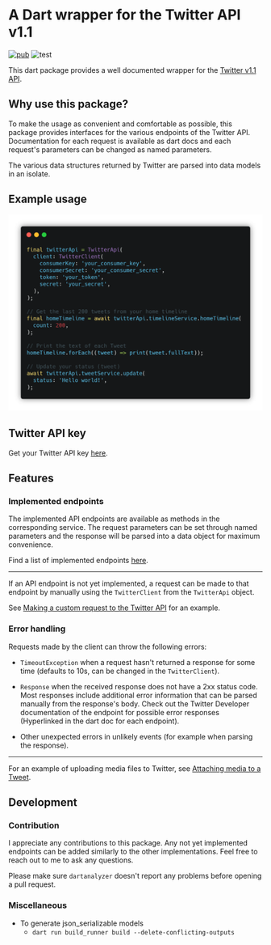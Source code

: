 # A Dart wrapper for the Twitter API v1.1

[![pub](https://img.shields.io/pub/v/dart_twitter_api)](https://pub.dev/packages/dart_twitter_api)
![test](https://github.com/robertodoering/twitter_api/workflows/test/badge.svg?branch=master)

This dart package provides a well documented wrapper for the [Twitter v1.1
API](https://developer.twitter.com/en/docs/twitter-api/v1).

## Why use this package?

To make the usage as convenient and comfortable as possible, this package provides
interfaces for the various endpoints of the Twitter API. Documentation for each
request is available as dart docs and each request's parameters can be changed as
named parameters.

The various data structures returned by Twitter are parsed into data models in
an isolate.

## Example usage

![example](.media/example.png)

## Twitter API key

Get your Twitter API key
[here](https://developer.twitter.com/en/apply-for-access).

## Features

### Implemented endpoints

The implemented API endpoints are available as methods in the corresponding
service. The request parameters can be set through named parameters and the
response will be parsed into a data object for maximum convenience.

Find a list of implemented endpoints [here](https://github.com/robertodoering/twitter_api/wiki/Implemented-API-endpoints).

---

If an API endpoint is not yet implemented, a request can be made to that
endpoint by manually using the `TwitterClient` from the `TwitterApi` object.

See [Making a custom request to the Twitter
API](https://github.com/robertodoering/twitter_api/wiki/Making-a-custom-request-to-the-Twitter-API)
for an example.

### Error handling

Requests made by the client can throw the following errors:

* `TimeoutException` when a request hasn't returned a response for some time
  (defaults to 10s, can be changed in the `TwitterClient`).

* `Response` when the received response does not have a 2xx status code. Most
  responses include additional error information that can be parsed manually
  from the response's body. Check out the Twitter Developer documentation of
  the endpoint for possible error responses (Hyperlinked in the dart doc for
  each endpoint).

* Other unexpected errors in unlikely events (for example when parsing the
  response).

---

For an example of uploading media files to Twitter, see [Attaching media to a
Tweet](https://github.com/robertodoering/twitter_api/wiki/Attaching-media-to-a-Tweet).

## Development

### Contribution

I appreciate any contributions to this package. Any not yet implemented endpoints can
be added similarly to the other implementations. Feel free to reach out to me to ask any questions.

Please make sure `dartanalyzer` doesn't report any problems before opening a pull request.

### Miscellaneous

- To generate json_serializable models
  - `dart run build_runner build --delete-conflicting-outputs`
